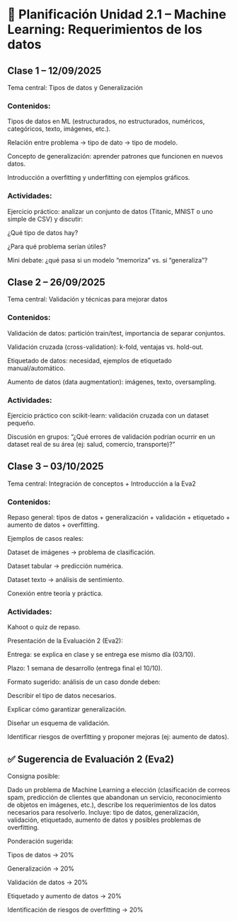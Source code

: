 # 📅 Planificación Unidad 2.1 – Machine Learning: Requerimientos de los datos

## Clase 1 – 12/09/2025
Tema central: Tipos de datos y Generalización
### Contenidos:
Tipos de datos en ML (estructurados, no estructurados, numéricos, categóricos, texto, imágenes, etc.).

Relación entre problema → tipo de dato → tipo de modelo.

Concepto de generalización: aprender patrones que funcionen en nuevos datos.

Introducción a overfitting y underfitting con ejemplos gráficos.
### Actividades:
Ejercicio práctico: analizar un conjunto de datos (Titanic, MNIST o uno simple de CSV) y discutir:

¿Qué tipo de datos hay?

¿Para qué problema serían útiles?

Mini debate: ¿qué pasa si un modelo “memoriza” vs. si “generaliza”?

## Clase 2 – 26/09/2025
Tema central: Validación y técnicas para mejorar datos
### Contenidos:
Validación de datos: partición train/test, importancia de separar conjuntos.

Validación cruzada (cross-validation): k-fold, ventajas vs. hold-out.

Etiquetado de datos: necesidad, ejemplos de etiquetado manual/automático.

Aumento de datos (data augmentation): imágenes, texto, oversampling.
### Actividades:
Ejercicio práctico con scikit-learn: validación cruzada con un dataset pequeño.

Discusión en grupos: “¿Qué errores de validación podrían ocurrir en un dataset real de su área (ej: salud, comercio, transporte)?”

## Clase 3 – 03/10/2025
Tema central: Integración de conceptos + Introducción a la Eva2
### Contenidos:
Repaso general: tipos de datos + generalización + validación + etiquetado + aumento de datos + overfitting.

Ejemplos de casos reales:

Dataset de imágenes → problema de clasificación.

Dataset tabular → predicción numérica.

Dataset texto → análisis de sentimiento.

Conexión entre teoría y práctica.
### Actividades:
Kahoot o quiz de repaso.

Presentación de la Evaluación 2 (Eva2):

Entrega: se explica en clase y se entrega ese mismo día (03/10).

Plazo: 1 semana de desarrollo (entrega final el 10/10).

Formato sugerido: análisis de un caso donde deben:

Describir el tipo de datos necesarios.

Explicar cómo garantizar generalización.

Diseñar un esquema de validación.

Identificar riesgos de overfitting y proponer mejoras (ej: aumento de datos).
## ✅ Sugerencia de Evaluación 2 (Eva2)
Consigna posible:

Dado un problema de Machine Learning a elección (clasificación de correos spam, predicción de clientes que abandonan un servicio, reconocimiento de objetos en imágenes, etc.), describe los requerimientos de los datos necesarios para resolverlo.
Incluye: tipo de datos, generalización, validación, etiquetado, aumento de datos y posibles problemas de overfitting.

Ponderación sugerida:

Tipos de datos → 20%

Generalización → 20%

Validación de datos → 20%

Etiquetado y aumento de datos → 20%

Identificación de riesgos de overfitting → 20%